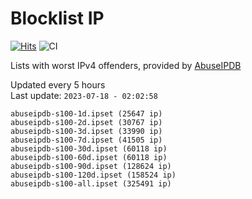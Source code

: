 # Blocklist IP

[![Hits](https://hits.seeyoufarm.com/api/count/incr/badge.svg?url=https%3A%2F%2Fgithub.com%2Fborestad%2Fblocklist-ip%2F&count_bg=%2379C83D&title_bg=%23555555&icon=&icon_color=%23E7E7E7&title=hits&edge_flat=false)](https://hits.seeyoufarm.com)  ![CI](https://img.shields.io/github/workflow/status/borestad/blocklist-ip/CI?style=flat-square)

Lists with worst IPv4 offenders, provided by [AbuseIPDB](https://www.abuseipdb.com/)

<!-- FOOTER-PLACEHOLDER -->
Updated every 5 hours<br>
Last update: `2023-07-18 - 02:02:58`
```
abuseipdb-s100-1d.ipset (25647 ip)
abuseipdb-s100-2d.ipset (30767 ip)
abuseipdb-s100-3d.ipset (33990 ip)
abuseipdb-s100-7d.ipset (41505 ip)
abuseipdb-s100-30d.ipset (60118 ip)
abuseipdb-s100-60d.ipset (60118 ip)
abuseipdb-s100-90d.ipset (128624 ip)
abuseipdb-s100-120d.ipset (158524 ip)
abuseipdb-s100-all.ipset (325491 ip)
```
